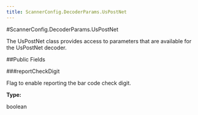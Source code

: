 ```yaml
---
title: ScannerConfig.DecoderParams.UsPostNet
---
```

#ScannerConfig.DecoderParams.UsPostNet

The UsPostNet class provides access to parameters that are available
 for the UsPostNet decoder.

##Public Fields

###reportCheckDigit

Flag to enable reporting the bar code check digit.

**Type:**

boolean

